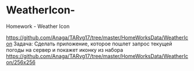 # WeatherIcon-
Homework - Weather Icon 

https://github.com/Anaga/TARvg17/tree/master/HomeWorksData/WeatherIcon
Задача: Сделать приложение, которое пошлет запрос текущей погоды на сервер и покажет
иконку из набора https://github.com/Anaga/TARvg17/tree/master/HomeWorksData/WeatherIcon/256x256
